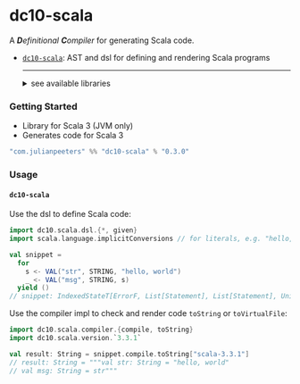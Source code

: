 # dc10-scala
A ***D**efinitional* ***C**ompiler* for generating Scala code.

 - [`dc10-scala`](#dc10-scala): AST and dsl for defining and rendering Scala programs  
    - -----
      <details><summary>see available libraries</summary>
    
    - [`dc10-cats-effect`](https://github.com/julianpeeters/dc10-cats-effect)
    
    </details>

### Getting Started
 - Library for Scala 3 (JVM only)
 - Generates code for Scala 3

```scala
"com.julianpeeters" %% "dc10-scala" % "0.3.0"
```

### Usage

#### `dc10-scala`

Use the dsl to define Scala code:

```scala
import dc10.scala.dsl.{*, given}
import scala.language.implicitConversions // for literals, e.g. "hello, world"

val snippet = 
  for
    s <- VAL("str", STRING, "hello, world")
    _ <- VAL("msg", STRING, s)
  yield ()
// snippet: IndexedStateT[ErrorF, List[Statement], List[Statement], Unit] = cats.data.IndexedStateT@43d056a8
```

Use the compiler impl to check and render code `toString` or `toVirtualFile`:

```scala
import dc10.scala.compiler.{compile, toString}
import dc10.scala.version.`3.3.1`

val result: String = snippet.compile.toString["scala-3.3.1"]
// result: String = """val str: String = "hello, world"
// val msg: String = str"""
```